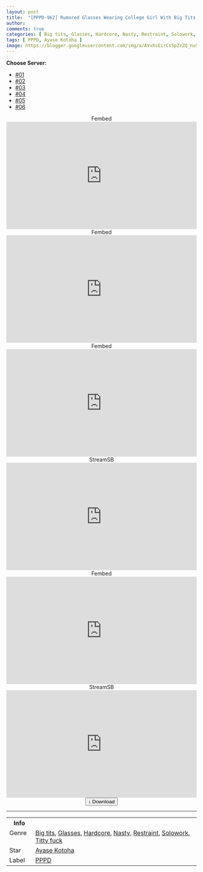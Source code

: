 ```yaml
---
layout: post
title:  "[PPPD-962] Rumored Glasses Wearing College Girl With Big Tits Gets A Huge Climax For The For First Time Ever! Amazing Pleasure Discovery Special. Kotoha Ayase"
author:
comments: true
categories: [ Big tits, Glasses, Hardcore, Nasty, Restraint, Solowork, Titty fuck ]
tags: [ PPPD, Ayase Kotoha ]
image: https://blogger.googleusercontent.com/img/a/AVvXsEirCs5pZxZQ_nuSuc0ovLcbhsm4XQu8UJihezsOzQhc3xgmlw19l6gET2c9jQgFNpkNXSWTK4fQcwbBHXOl4yC9OY6d9YBz-pZoTesaqC5zegYmWdUEIM0cH0RpwFwiu228Yvw7K4qxWRCksTmYEuS2gB805l7E9WF0IwYPGBaiAvR86qfweg7BwQlb=s16000
---
```


<div id="utb">
<b>Choose Server:</b>
<ul id="udltb">
<li><a href="#tab1">#01</a></li>
<li><a href="#tab2">#02</a></li>
<li><a href="#tab3">#03</a></li>
<li><a href="#tab4">#04</a></li>
<li><a href="#tab5">#05</a></li>
<li><a href="#tab6">#06</a></li>
</ul>
<div id="udlctn">
<div id="tab1">
<!--- #01 Start --->
<center>Fembed</center>
<div style="padding-bottom:56.25%; position:relative; display:block; width: 100%">
  <iframe width="100%" height="100%"
    src="https://www.watchjavnow.xyz/v/3e5m3amer0qjxzk"
    frameborder="0" allowfullscreen="" style="position:absolute; top:0; left: 0">
  </iframe>
</div>
<!--- #01 End --->
</div>
<div id="tab2">
<!--- #02 Start --->
<center>Fembed</center>
<div style="padding-bottom:56.25%; position:relative; display:block; width: 100%">
  <iframe width="100%" height="100%"
    src="https://dutrag.com/v/pxg0eum1ke-n34x"
    frameborder="0" allowfullscreen="" style="position:absolute; top:0; left: 0">
  </iframe>
</div>
<!--- #02 End --->
</div>
<div id="tab3">
<!--- #03 Start --->
<center>Fembed</center>
<div style="padding-bottom:56.25%; position:relative; display:block; width: 100%">
  <iframe width="100%" height="100%"
    src="https://dutrag.com/v/0jerkclqe76p21q"
    frameborder="0" allowfullscreen="" style="position:absolute; top:0; left: 0">
  </iframe>
</div>
<!--- #03 End --->
</div>
<div id="tab4">
<!--- #04 Start --->
<center>StreamSB</center>
<div style="padding-bottom:56.25%; position:relative; display:block; width: 100%">
  <iframe width="100%" height="100%"
    src="https://javside.com/e/4ozu84n164qh.html"
    frameborder="0" allowfullscreen="" style="position:absolute; top:0; left: 0">
  </iframe>
</div>
<!--- #04 End --->
</div>
<div id="tab5">
<!--- #05 Start --->
<center>Fembed</center>
<div style="padding-bottom:56.25%; position:relative; display:block; width: 100%">
  <iframe width="100%" height="100%"
    src="https://streamsb.net/e/kd4ql8dvwcaq.html"
    frameborder="0" allowfullscreen="" style="position:absolute; top:0; left: 0">
  </iframe>
</div>
<!--- #05 End --->
</div>
<div id="tab6">
<!--- #06 Start --->
<center>StreamSB</center>
<div style="padding-bottom:56.25%; position:relative; display:block; width: 100%">
  <iframe width="100%" height="100%"
    src="https://streamsb.net/e/snynede1d3vm.html"
    frameborder="0" allowfullscreen="" style="position:absolute; top:0; left: 0">
  </iframe>
</div>
<!--- #06 End --->
</div>
</div>
</div>

<center>
<a href="/d/pppd-962">
<button class="btn btn-outline-dark py-2 px-5 d-block w-100 show-comments"><b>&darr;</b> Download</button>
</a>
</center>
<hr />
<table>
  <tr>
    <th>Info</th>
  </tr>
  <tr>
    <td>Genre &nbsp;</td>
    <td> <a href="/categories#Big-tits">Big tits</a>, <a href="/categories#Glasses">Glasses</a>, <a href="/categories#Hardcore">Hardcore</a>, <a href="/categories#Nasty">Nasty</a>, <a href="/categories#Restraint">Restraint</a>, <a href="/categories#Solowork">Solowork</a>, <a href="/categories#Titty-fuck">Titty fuck</a></td>
  </tr>
  <tr>
    <td>Star</td>
    <td> <a href="/tags#Ayase-Kotoha">Ayase Kotoha</a></td>
  </tr>
  <tr>
    <td>Label</td>
    <td> <a href="/tags#PPPD">PPPD</a></td>
  </tr>
</table>
